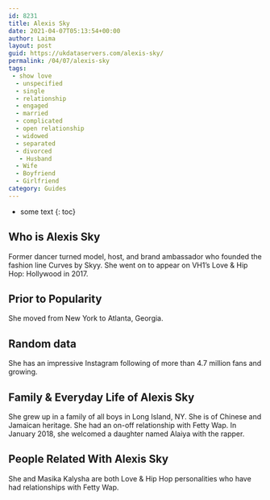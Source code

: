 ```yaml
---
id: 8231
title: Alexis Sky
date: 2021-04-07T05:13:54+00:00
author: Laima
layout: post
guid: https://ukdataservers.com/alexis-sky/
permalink: /04/07/alexis-sky
tags:
 - show love
  - unspecified
  - single
  - relationship
  - engaged
  - married
  - complicated
  - open relationship
  - widowed
  - separated
  - divorced
   - Husband
  - Wife
  - Boyfriend
  - Girlfriend
category: Guides
---
```


* some text
{: toc}


## Who is Alexis Sky
                  
                  
                  
Former dancer turned model, host, and brand ambassador who founded the fashion line Curves by Skyy. She went on to appear on VH1&#8217;s Love & Hip Hop: Hollywood in 2017. 
                  
              
            
              
            
                
                
                
## Prior to Popularity
                  
                  
                  
She moved from New York to Atlanta, Georgia. 
                  
              
            
              
            
                
                
                
## Random data
                  
                  
                  
She has an impressive Instagram following of more than 4.7 million fans and growing. 
                  
              
            
              
            
                
                
                
## Family & Everyday Life of Alexis Sky
                  
                  
                  
She grew up in a family of all boys in Long Island, NY. She is of Chinese and Jamaican heritage. She had an on-off relationship with Fetty Wap. In January 2018, she welcomed a daughter named Alaiya with the rapper.
                  
              
            
              
            
                
                
                
## People Related With Alexis Sky
                  
                  
                  
She and Masika Kalysha are both Love & Hip Hop personalities who have had relationships with Fetty Wap. 
                  
              
            
              
            
                
              
            
              
              
            
            
              
            
          
          
          